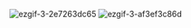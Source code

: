 ![ezgif-3-2e7263dc65](https://github.com/user-attachments/assets/fb6287cf-a2ed-4266-85f8-c91e462d9282)
![ezgif-3-af3ef3c86d](https://github.com/user-attachments/assets/dd8be6d7-f42d-452f-9e6a-2db1d8b92d00)

